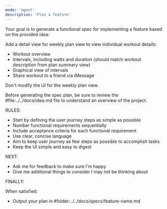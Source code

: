 ```yaml
---
mode: 'agent'
description: 'Plan a feature'
---
```


Your goal is to generate a functional spec for implementing a feature based on the provided idea:

<idea>
Add a detail view for weekly plan view to view individual workout details:

- Workout overview
- Intervals, including watts and duration (should match workout description from plan summary view)
- Graphical view of intervals
- Share workout to a friend via iMessage

Don't modify the UI for the weekly plan view.
</idea>

Before generating the spec plan, be sure to review the #file:../../docs/idea.md file to understand an overview of the project.

RULES:
- Start by defining the user journey steps as simple as possible
- Number functional requirements sequentially
- Include acceptance criteria for each functional requirement
- Use clear, concise language
- Aim to keep user journey as few steps as possible to accomplish tasks
- Keep the UI simple and easy to digest

NEXT:

- Ask me for feedback to make sure I'm happy
- Give me additional things to consider I may not be thinking about

FINALLY:

When satisfied:

- Output your plan in #folder:../../docs/specs/feature-name.md